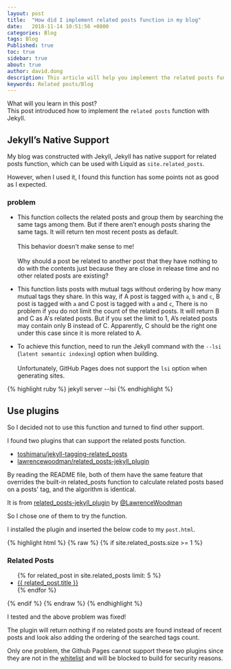 ```yaml
---
layout: post
title:  "How did I implement related posts function in my blog"
date:   2018-11-14 10:51:56 +0800
categories: Blog
tags: Blog
Published: true
toc: true
sidebar: true
about: true
author: david.dong
description: This article will help you implement the related posts function in your blog. <br><br>It presents necessary knowledge and attach code-snippet. If you want to add this feature to your blog, just follow it!
keywords: Related posts/Blog
---
```

What will you learn in this post?     
This post introduced how to implement the `related posts` function with Jekyll. 

## Jekyll’s Native Support
My blog was constructed with Jekyll, Jekyll has native support for related posts function, which can be used with Liquid as `site.related_posts`. 

However, when I used it, I found this function has some points not as good as I expected.

### problem
+ This function collects the related posts and group them by searching the same tags among them. But if there aren’t enough posts sharing the same tags. It will return ten most recent posts as default.<br>   
This behavior doesn't make sense to me!<br>         
Why should a post be related to another post that they have nothing to do with the contents just because they are close in release time and no other related posts are existing?

+ This function lists posts with mutual tags without ordering by how many mutual tags they share. In this way, if A post is tagged with `a`, `b` and `c`, B post is tagged with `a` and C post is tagged with `a` and `c`, There is no problem if you do not limit the count of the related posts. It will return B and C as A's related posts. But if you set the limit to 1, A’s related posts may contain only B instead of C. Apparently, C should be the right one under this case since it is more related to A.

+  To achieve this function, need to run the Jekyll command with the `--lsi` (`latent semantic indexing`) option when building.<br>   
Unfortunately, GitHub Pages does not support the `lsi` option when generating sites.

{% highlight ruby %}
jekyll server --lsi
{% endhighlight %}


## Use plugins
So I decided not to use this function and turned to find other support. 

I found two plugins that can support the related posts function.    

+ [toshimaru/jekyll-tagging-related_posts](https://github.com/toshimaru/jekyll-tagging-related_posts)    
+ [lawrencewoodman/related_posts-jekyll_plugin](https://github.com/LawrenceWoodman/related_posts-jekyll_plugin)  

By reading the README file, both of them have the same feature that overrides the built-in related_posts function to calculate related posts based on a posts' tag, and the algorithm is identical.

<div class = "post-note info">
  <div class = "header"></div>
  <div class = "body">
    <p>It is from  
	    <a href = "https://github.com/LawrenceWoodman/related_posts-jekyll_plugin">related_posts-jekyll_plugin</a> by <a href = "https://github.com/LawrenceWoodman">@LawrenceWoodman</a>
    </p>
  </div>
</div>


So I chose one of them to try the function. 

I installed the plugin and inserted the below code to my `post.html`.

{% highlight html %}
{% raw %}
{% if site.related_posts.size >= 1 %}
<div>
  <h3>Related Posts</h3>
  <ul>
  {% for related_post in site.related_posts limit: 5 %}
    <li><a href="{{ related_post.url }}">{{ related_post.title }}</a></li>
  {% endfor %}
  </ul>
</div>
{% endif %}
{% endraw %}
{% endhighlight %}

I tested and the above problem was fixed!

The plugin will return nothing if no related posts are found instead of recent posts and look also adding the ordering of the searched tags count. 

Only one problem, the Github Pages cannot support these two plugins since they are not in the [whitelist](https://pages.github.com/versions/) and will be blocked to build for security reasons.